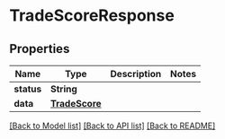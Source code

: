 # TradeScoreResponse

## Properties
Name | Type | Description | Notes
------------ | ------------- | ------------- | -------------
**status** | **String** |  | 
**data** | [**TradeScore**](TradeScore.md) |  | 

[[Back to Model list]](../README.md#documentation-for-models) [[Back to API list]](../README.md#documentation-for-api-endpoints) [[Back to README]](../README.md)


